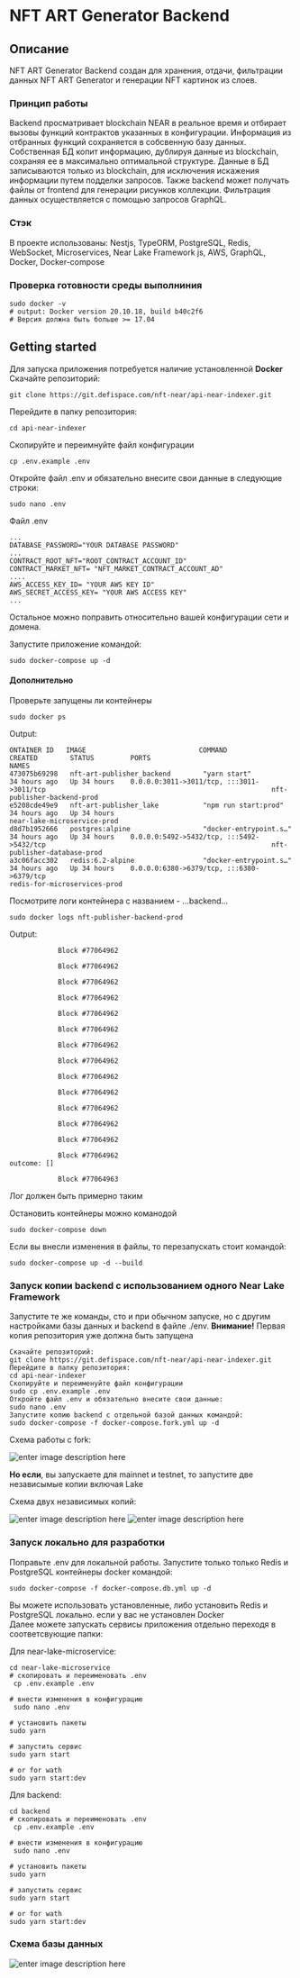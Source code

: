 # NFT ART Generator Backend

## Описание

NFT ART Generator Backend создан для хранения, отдачи, фильтрации данных NFT ART Generator и генерации NFT картинок из слоев.

### Принцип работы

Backend просматривает blockchain NEAR в реальное время и отбирает вызовы функций контрактов указанных в конфигурации. Информация из отбранных функций сохраняется в собсвенную базу данных. Собственная БД копит информацию, дублируя данные из blockchain, сохраняя ее в максимально оптимальной структуре. Данные в БД записываются только из blockchain, для исключения искажения информации путем подделки запросов. Также backend может получать файлы от frontend для генерации рисунков коллекции. Фильтрация данных осуществляется с помощью запросов GraphQL.

### Стэк

В проекте использованы: Nestjs, TypeORM, PostgreSQL, Redis, WebSocket, Microservices, Near Lake Framework js, AWS, GraphQL, Docker, Docker-compose

### Проверка готовности среды выполниния

    sudo docker -v
    # output: Docker version 20.10.18, build b40c2f6
    # Версия должна быть больше >= 17.04

## Getting started

Для запуска приложения потребуется наличие установленной **Docker**
Скачайте репозиторий:

    git clone https://git.defispace.com/nft-near/api-near-indexer.git

Перейдите в папку репозитория:

    cd api-near-indexer

Скопируйте и переимнуйте файл конфигурации

    cp .env.example .env

Откройте файл .env и обязательно внесите свои данные в следующие строки:

    sudo nano .env

Файл .env

    ...
    DATABASE_PASSWORD="YOUR DATABASE PASSWORD"
    ...
    CONTRACT_ROOT_NFT="ROOT_CONTRACT_ACCOUNT_ID"
    CONTRACT_MARKET_NFT= "NFT_MARKET_CONTRACT_ACCOUNT_AD"
    ....
    AWS_ACCESS_KEY_ID= "YOUR AWS KEY ID"
    AWS_SECRET_ACCESS_KEY= "YOUR AWS ACCESS KEY"
    ...

Остальное можно поправить относительно вашей конфигурации сети и домена.

Запустите приложение командой:

    sudo docker-compose up -d

#### Дополнительно

Проверьте запущены ли контейнеры

    sudo docker ps

Output:

    ONTAINER ID   IMAGE                            COMMAND                  CREATED        STATUS         PORTS                                                                                            NAMES
    473075b69298   nft-art-publisher_backend        "yarn start"             34 hours ago   Up 34 hours    0.0.0.0:3011->3011/tcp, :::3011->3011/tcp                                                        nft-publisher-backend-prod
    e5208cde49e9   nft-art-publisher_lake           "npm run start:prod"     34 hours ago   Up 34 hours                                                                                                     near-lake-microservice-prod
    d8d7b1952666   postgres:alpine                  "docker-entrypoint.s…"   34 hours ago   Up 34 hours    0.0.0.0:5492->5432/tcp, :::5492->5432/tcp                                                        nft-publisher-database-prod
    a3c06facc302   redis:6.2-alpine                 "docker-entrypoint.s…"   34 hours ago   Up 34 hours    0.0.0.0:6380->6379/tcp, :::6380->6379/tcp                                                        redis-for-microservices-prod

Посмотрите логи контейнера c названием - ...backend...

    sudo docker logs nft-publisher-backend-prod

Output:

                Block #77064962

                Block #77064962

                Block #77064962

                Block #77064962

                Block #77064962

                Block #77064962

                Block #77064962

                Block #77064962

                Block #77064962

                Block #77064962

                Block #77064962

                Block #77064962

                Block #77064962

                Block #77064962
    outcome: []

                Block #77064963


Лог должен быть примерно таким

Остановить контейнеры можно команодой

    sudo docker-compose down

Если вы внесли изменения в файлы, то перезапускать стоит командой:

    sudo docker-compose up -d --build

### Запуск копии backend с использованием одного Near Lake Framework

Запустите те же команды, сто и при обычном запуске, но с другим настройками базы данных и backend в файле ./env.
**Внимание!** Первая копия репозитория уже должна быть запущена

    Скачайте репозиторий:
    git clone https://git.defispace.com/nft-near/api-near-indexer.git
    Перейдите в папку репозитория:
    cd api-near-indexer
    Скопируйте и переименуйте файл конфигурации
    sudo cp .env.example .env
    Откройте файл .env и обязательно внесите свои данные:
    sudo nano .env
    Запустите копию backend с отдельной базой данных командой:
    sudo docker-compose -f docker-compose.fork.yml up -d

Схема работы с fork:

![enter image description here](./readme-imgs/mermaid-diagram-2022-10-21-165434.png)

**Но если**, вы запускаете для mainnet и testnet, то запустите две независымые копии включая Lake

Схема двух независимых копий:

![enter image description here](./readme-imgs/mermaid-diagram-2022-10-21-165319.png)
![enter image description here](./readme-imgs/mermaid-diagram-2022-10-21-165246.png)

### Запуск локально для разработки

Поправьте .env для локальной работы.
Запустите только только Redis и PostgreSQL контейнеры docker командой:

    sudo docker-compose -f docker-compose.db.yml up -d

Вы можете использовать установленные, либо установить Redis и PostgreSQL локально. если у вас не установлен Docker  
Далее можете запускать сервисы приложения отдельно переходя в соответсвующие папки:

Для near-lake-microservice:

    cd near-lake-microservice
    # скопировать и переименовать .env
     cp .env.example .env

    # внести изменения в конфигурацию
     sudo nano .env

    # установить пакеты
    sudo yarn

    # запустить сервис
    sudo yarn start

    # or for wath
    sudo yarn start:dev

Для backend:

    cd backend
    # скопировать и переименовать .env
     cp .env.example .env

    # внести изменения в конфигурацию
     sudo nano .env

    # установить пакеты
    sudo yarn

    # запустить сервис
    sudo yarn start

    # or for wath
    sudo yarn start:dev

### Схема базы данных

![enter image description here](./readme-imgs/schema_db.png)
